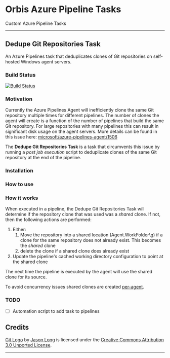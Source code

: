 # Orbis Azure Pipeline Tasks

Custom Azure Pipeline Tasks

---
## Dedupe Git Repositories Task

An Azure Pipelines task that deduplicates clones of Git repositories on self-hosted Windows agent servers.

### Build Status

[![Build Status](https://dev.azure.com/orbisinvestments/Open%20Source/_apis/build/status/Azure%20Pipeline%20Custom%20Tasks/Centralize%20Git%20Repositories%20Task?branchName=master)](https://dev.azure.com/orbisinvestments/Open%20Source/_build/latest?definitionId=1&branchName=master)

### Motivation

Currently the Azure Pipelines Agent will inefficiently clone the same Git repository multiple times for different pipelines. The number of clones the agent will create is a function of the number of pipelines that build the same Git repository. For large repositories with many pipelines this can result in significant disk usage on the agent servers. More details can be found in this issue here: [microsoft/azure-pipelines-agent/1506](https://github.com/microsoft/azure-pipelines-agent/issues/1506)

The **Dedupe Git Repositories Task** is a task that circumvents this issue by running a *post job execution* script to deduplicate clones of the same Git repository at the end of the pipeline. 

### Installation

### How to use

###  How it works

When executed in a pipeline, the Dedupe Git Repositories Task will determine if the repository clone that was used was a *shared* clone. If not, then the following actions are performed:

1. Either:
    1. Move the repository into a shared location (Agent.WorkFolder\g) if a clone for the same repository does not already exist. This becomes the *shared* clone
    2. delete the clone if a shared clone does already exist
2. Update the pipeline's cached working directory configuration to point at the shared clone

The next time the pipeline is executed by the agent will use the shared clone for its source. 

To avoid concurrency issues shared clones are created [per-agent](https://github.com/microsoft/azure-pipelines-agent/issues/1506#issuecomment-381361454).

### TODO

- [ ] Automation script to add task to pipelines


## Credits

[Git Logo](./DedupeGitReposV0/icon.png) by [Jason Long](https://twitter.com/jasonlong) is licensed under the [Creative Commons Attribution 3.0 Unported License](https://creativecommons.org/licenses/by/3.0/).

---




